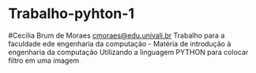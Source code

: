 # Trabalho-pyhton-1
#Cecília Brum de Moraes
cmoraes@edu.univali.br
Trabalho para a faculdade ede engenharia da computação - Matéria de introdução à engenharia da computação
Utilizando a linguagem PYTHON para colocar filtro em uma imagem
